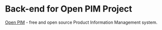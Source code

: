 # Back-end for Open PIM Project

[Open PIM](https://www.openpim.org) - free and open source Product Information Management system.
